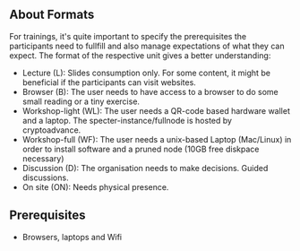 ## About Formats
For trainings, it's quite important to specify the prerequisites the participants need to fullfill and also manage expectations of what they can expect.
The format of the respective unit gives a better understanding:

* Lecture (L): Slides consumption only. For some content, it might be beneficial if the participants can visit websites.
* Browser (B): The user needs to have access to a browser to do some small reading or a tiny exercise.
* Workshop-light (WL): The user needs a QR-code based hardware wallet and a laptop. The specter-instance/fullnode is hosted by cryptoadvance.
* Workshop-full (WF): The user needs a unix-based Laptop (Mac/Linux) in order to install software and a pruned node (10GB free diskpace necessary) 
* Discussion (D): The organisation needs to make decisions. Guided discussions.
* On site (ON): Needs physical presence.


## Prerequisites
* Browsers, laptops and Wifi